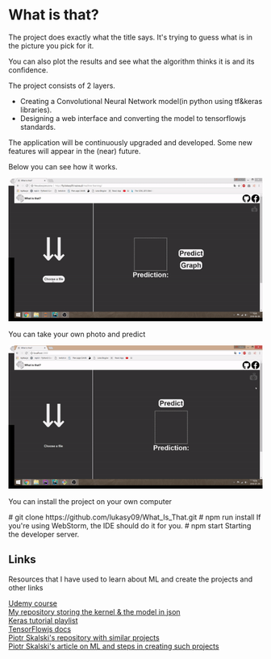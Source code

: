 
<h1>What is that?</h1>

<p>The project does exactly what the title says. It's trying to guess what is in the picture you pick for it.</p>
<p>You can also plot the results and see what the algorithm thinks it is and its confidence.</p>

<p>The project consists of 2 layers.</p>

<ul>
	<li>Creating a Convolutional Neural Network model(in python using tf&keras libraries).</li>
	<li>Designing a web interface and converting the model to tensorflowjs standards.</li>
</ul>

<p>The application will be continuously upgraded and developed. Some new features will appear in the (near) future.</p>
<p>Below you can see how it works.</p>


<p align="center"> 
<img src="video/objects_graph.gif">
</p>

<p>You can take your own photo and predict</p>

<p align="center"> 
<img src="video/camera.gif">
</p>

<p>You can install the project on your own computer</p>
<p>
 # git clone https://github.com/lukasy09/What_Is_That.git
 # npm run install  If you're using WebStorm, the IDE should do it for you.
 # npm start Starting the developer server.
</p>

<h2>Links</h2>
<p>Resources that I have used to learn about ML and create the projects and other links</p>


<a href="https://www.udemy.com/machinelearning/">Udemy course</a> <br/>
<a href="https://github.com/lukasy09/IchLerneCNN.py">My repository storing the kernel & the model in json</a><br/>
<a href="https://www.youtube.com/watch?v=RznKVRTFkBY&list=PLZbbT5o_s2xrwRnXk_yCPtnqqo4_u2YGL">Keras tutorial playlist</a><br/>
<a href="https://js.tensorflow.org/tutorials/">TensorFlowjs docs</a><br/>
<a href="https://github.com/SkalskiP/ILearnMachineLearning.js">Piotr Skalski's repository with similar projects</a><br/>
<a href="https://medium.com/@piotr.skalski92/my-first-tensorflow-js-project-b481bdad17fb">Piotr Skalski's article on ML and steps in creating such projects</a>